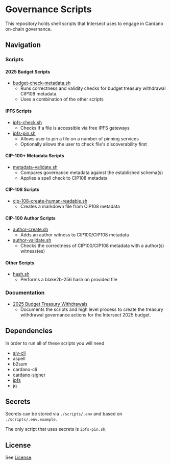 # Governance Scripts

This repository holds shell scripts that Intersect uses to engage in Cardano on-chain governance.

## Navigation

### Scripts

#### 2025 Budget Scripts

- [budget-check-metadata.sh](./scripts/budget-check-metadata.sh) 
  - Runs correctness and validity checks for budget treasury withdrawal CIP108 metadata.
  - Uses a combination of the other scripts

#### IPFS Scripts

- [ipfs-check.sh](./scripts/ipfs-check.sh)
  - Checks if a file is accessible via free IPFS gateways
- [ipfs-pin.sh](./scripts/ipfs-pin.sh)
  - Allows user to pin a file on a number of pinning services
  - Optionally allows the user to check file's discoverability first

#### CIP-100+ Metadata Scripts

- [metadata-validate.sh](./scripts/cip-108-validate.sh)
  - Compares governance metadata against the established schema(s)
  - Applies a spell check to CIP108 metadata

#### CIP-108 Scripts

- [cip-108-create-human-readable.sh](./scripts/cip-108-create-human-readable.sh)
  - Creates a markdown file from CIP108 metadata

#### CIP-100 Author Scripts

- [author-create.sh](./scripts/author-create.sh)
  - Adds an author witness to CIP100/CIP108 metadata
- [author-validate.sh](./scripts/author-validate.sh)
  - Checks the correctness of CIP100/CIP108 metadata with a author(s) witness(es)

#### Other Scripts

- [hash.sh](./scripts/hash.sh)
  - Performs a blake2b-256 hash on provided file

### Documentation

- [2025 Budget Treasury Withdrawals](./docs/2025-budget-withdrawals.md)
  - Documents the scripts and high level process to create the treasury withdrawal governance actions for the Intersect 2025 budget.

## Dependencies

In order to run all of these scripts you will need

- [ajv-cli](https://www.npmjs.com/package/ajv-cli)
- aspell
- b2sum
- cardano-cli
- [cardano-signer](https://github.com/gitmachtl/cardano-signer)
- [ipfs](https://docs.ipfs.eth.link/install/command-line/)
- jq

## Secrets

Secrets can be stored via `./scripts/.env` and based on `./scripts/.env.example`.

The only script that uses secrets is `ipfs-pin.sh`.

## License

See [License](./LICENSE).
